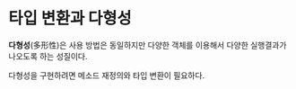 # 타입 변환과 다형성
**다형성**(多形性)은 사용 방법은 동일하지만 다양한 객체를 이용해서 다양한 실행결과가 나오도록 하는 성질이다.

다형성을 구현하려면 메소드 재정의와 타입 변환이 필요하다.

